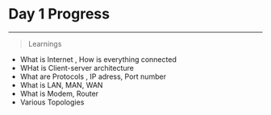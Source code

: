 # Day 1 Progress

---

> Learnings
   - What is Internet , How is everything connected
   - WHat is Client-server architecture
   - What are Protocols , IP adress, Port number
   - What is LAN, MAN, WAN
   - What is Modem, Router
   - Various Topologies
